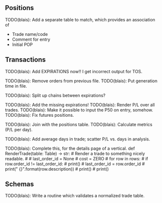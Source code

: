 ## Positions

TODO(blais): Add a separate table to match, which provides an association of
- Trade name/code
- Comment for entry
- Initial POP


## Transactions

TODO(blais): Add EXPIRATIONS now!! I get incorrect output for TOS.

TODO(blais): Remove orders from previous file.
TODO(blais): Put generation time in file.

TODO(blais): Split up chains between expirations?

TODO(blais): Add the missing expirations!
TODO(blais): Render P/L over all trades.
TODO(blais): Make it possible to input the P50 on entry, somehow.
TODO(blais): Fix futures positions.

TODO(blais): Join with the positions table.
TODO(blais): Calculate metrics (P/L per day).

TODO(blais): Add average days in trade; scatter P/L vs. days in analysis.

TODO(blais): Complete this, for the details page of a vertical.
def RenderTrade(table: Table) -> str:
    # Render a trade to something nicely readable.
    #
    # last_order_id = None
    # cost = ZERO
    # for row in rows:
    #     if row.order_id != last_order_id:
    #         print()
    #         last_order_id = row.order_id
    #     print("    {}".format(row.description))
    # print()
    # print()

## Schemas

TODO(blais): Write a routine which validates a normalized trade table.

